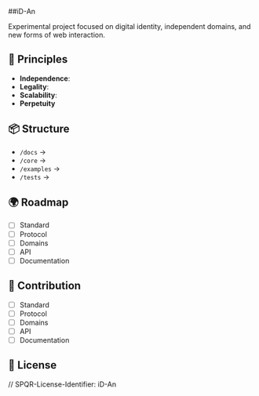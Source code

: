 ##iD-An

Experimental project focused on digital identity, independent domains, and new forms of web interaction.

## 🔑 Principles
- **Independence**:
- **Legality**:
- **Scalability**:
- **Perpetuity**

## 📦 Structure
- `/docs` →
- `/core` →
- `/examples` →
- `/tests` →

## 🌍 Roadmap
- [ ] Standard
- [ ] Protocol
- [ ] Domains
- [ ] API
- [ ] Documentation

## 🤝 Contribution
- [ ] Standard
- [ ] Protocol
- [ ] Domains
- [ ] API
- [ ] Documentation

## 📜 License
// SPQR-License-Identifier: iD-An
